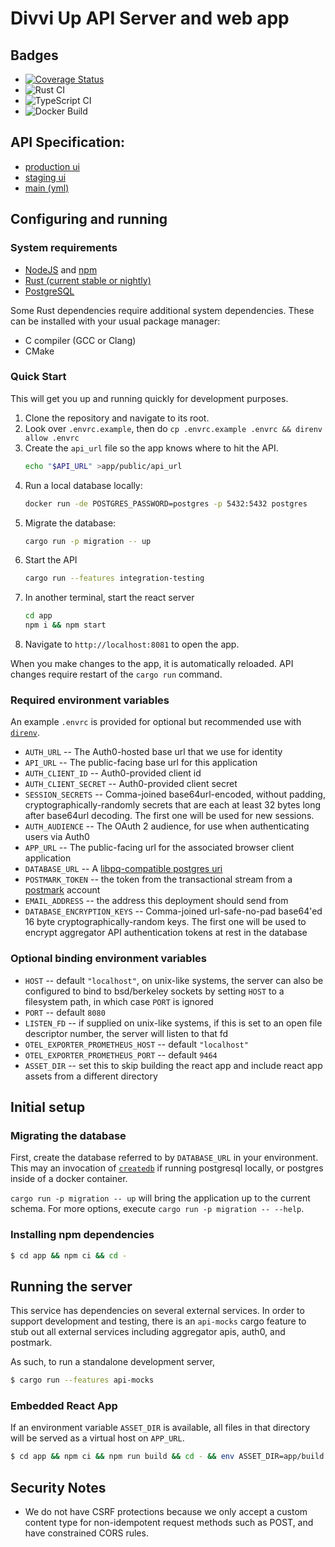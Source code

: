 # Divvi Up API Server and web app

## Badges

* [![Coverage Status](https://coveralls.io/repos/github/divviup/divviup-api/badge.svg?branch=main)](https://coveralls.io/github/divviup/divviup-api?branch=main)
* ![Rust CI](https://github.com/divviup/divviup-api/actions/workflows/rust.yml/badge.svg?branch=main)
* ![TypeScript CI](https://github.com/divviup/divviup-api/actions/workflows/ts.yml/badge.svg?branch=main)
* ![Docker Build](https://github.com/divviup/divviup-api/actions/workflows/docker.yml/badge.svg?branch=main)

## API Specification:
* [production ui](https://app.divviup.org/swagger-ui)
* [staging ui](https://app.staging.divviup.org/swagger-ui)
* [main (yml)](https://github.com/divviup/divviup-api/blob/main/documentation/openapi.yml)

## Configuring and running

### System requirements
* [NodeJS](https://nodejs.org/) and [npm](https://www.npmjs.com/)
* [Rust (current stable or nightly)](https://www.rust-lang.org/tools/install)
* [PostgreSQL](https://www.postgresql.org/)

Some Rust dependencies require additional system dependencies. These can be installed with your usual
package manager:
* C compiler (GCC or Clang)
* CMake

### Quick Start

This will get you up and running quickly for development purposes.

1. Clone the repository and navigate to its root.
1. Look over `.envrc.example`, then do `cp .envrc.example .envrc && direnv allow .envrc`
1. Create the `api_url` file so the app knows where to hit the API.
    ```bash
    echo "$API_URL" >app/public/api_url
    ```
1. Run a local database locally:
    ```bash
    docker run -de POSTGRES_PASSWORD=postgres -p 5432:5432 postgres
    ```
1. Migrate the database:
    ```bash
    cargo run -p migration -- up
    ```
1. Start the API
    ```bash
    cargo run --features integration-testing
    ```
1. In another terminal, start the react server
    ```bash
    cd app
    npm i && npm start
    ```
1. Navigate to `http://localhost:8081` to open the app.

When you make changes to the app, it is automatically reloaded. API changes require restart of the
`cargo run` command.

### Required environment variables

An example `.envrc` is provided for optional but recommended use with [`direnv`](https://direnv.net).

* `AUTH_URL` -- The Auth0-hosted base url that we use for identity
* `API_URL` -- The public-facing base url for this application
* `AUTH_CLIENT_ID` -- Auth0-provided client id
* `AUTH_CLIENT_SECRET` -- Auth0-provided client secret
* `SESSION_SECRETS` -- Comma-joined base64url-encoded, without padding,
  cryptographically-randomly secrets that are each at least 32 bytes long
  after base64url decoding. The first one will be used for new sessions.
* `AUTH_AUDIENCE` -- The OAuth 2 audience, for use when authenticating users via Auth0
* `APP_URL` -- The public-facing url for the associated browser client application
* `DATABASE_URL` -- A [libpq-compatible postgres uri](https://www.postgresql.org/docs/current/libpq-connect.html#id-1.7.3.8.3.6)
* `POSTMARK_TOKEN` -- the token from the transactional stream from a [postmark](https://postmarkapp.com) account
* `EMAIL_ADDRESS` -- the address this deployment should send from
* `DATABASE_ENCRYPTION_KEYS` -- Comma-joined url-safe-no-pad base64'ed 16 byte cryptographically-random keys. The first one will be used to encrypt aggregator API authentication tokens at rest in the database

### Optional binding environment variables

* `HOST` -- default `"localhost"`, on unix-like systems, the server can also be configured to bind to bsd/berkeley sockets by setting `HOST` to a filesystem path, in which case `PORT` is ignored
* `PORT` -- default `8080`
* `LISTEN_FD` -- if supplied on unix-like systems, if this is set to an open file descriptor number, the server will listen to that fd
* `OTEL_EXPORTER_PROMETHEUS_HOST` -- default `"localhost"`
* `OTEL_EXPORTER_PROMETHEUS_PORT` -- default `9464`
* `ASSET_DIR` -- set this to skip building the react app and include react app assets from a different directory

## Initial setup

### Migrating the database

First, create the database referred to by `DATABASE_URL` in your environment. This may an invocation of [`createdb`](https://www.postgresql.org/docs/current/app-createdb.html) if running postgresql locally, or postgres inside of a docker container.

`cargo run -p migration -- up` will bring the application up to the current schema.
For more options, execute `cargo run -p migration -- --help`.

### Installing npm dependencies

```bash
$ cd app && npm ci && cd -
```

## Running the server

This service has dependencies on several external services. In order to support development and testing, there is an `api-mocks` cargo feature to stub out all external services including aggregator apis, auth0, and postmark.

As such, to run a standalone development server,

```bash
$ cargo run --features api-mocks
```

### Embedded React App

If an environment variable `ASSET_DIR` is available, all files in that directory will be served as a virtual host on `APP_URL`.

```bash
$ cd app && npm ci && npm run build && cd - && env ASSET_DIR=app/build cargo run
```

## Security Notes

* We do not have CSRF protections because we only accept a custom content type for non-idempotent request methods such as POST, and have constrained CORS rules.
